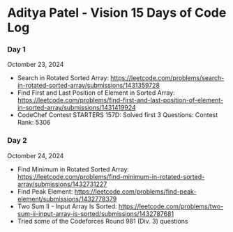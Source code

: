 # Aditya Patel - Vision 15 Days of Code Log

### Day 1

Octomber 23, 2024

- Search in Rotated Sorted Array: https://leetcode.com/problems/search-in-rotated-sorted-array/submissions/1431359728
- Find First and Last Position of Element in Sorted Array: https://leetcode.com/problems/find-first-and-last-position-of-element-in-sorted-array/submissions/1431419924
- CodeChef Contest STARTERS 157D: Solved first 3 Questions: Contest Rank: 5306

### Day 2

Octomber 24, 2024

- Find Minimum in Rotated Sorted Array: https://leetcode.com/problems/find-minimum-in-rotated-sorted-array/submissions/1432731227
- Find Peak Element: https://leetcode.com/problems/find-peak-element/submissions/1432778379
- Two Sum II - Input Array Is Sorted: https://leetcode.com/problems/two-sum-ii-input-array-is-sorted/submissions/1432787681
- Tried some of the Codeforces Round 981 (Div. 3) questions

